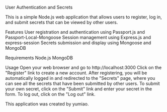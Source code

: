 User Authentication and Secrets

This is a simple Node.js web application that allows users to register, log in, and submit secrets that can be viewed by other users.

Features
User registration and authentication using Passport.js and Passport-Local-Mongoose
Session management using Express.js and express-session
Secrets submission and display using Mongoose and MongoDB

Requirements
Node.js
MongoDB

Usage
Open your web browser and go to http://localhost:3000
Click on the "Register" link to create a new account.
After registering, you will be automatically logged in and redirected to the "Secrets" page, where you can see all the secrets that have been submitted by other users.
To submit your own secret, click on the "Submit" link and enter your secret in the form.
To log out, click on the "Log out" link.



This application was created by yumiao.
